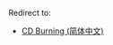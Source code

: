 Redirect to:

*   [CD Burning (简体中文)](/index.php/CD_Burning_(%E7%AE%80%E4%BD%93%E4%B8%AD%E6%96%87) "CD Burning (简体中文)")